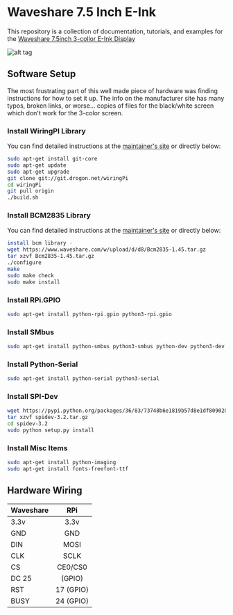 # Waveshare 7.5 Inch E-Ink

This repository is a collection of documentation, tutorials, and examples for the <a href='https://www.amazon.com/gp/product/B075YP81JR'>Waveshare 7.5inch 3-collor E-Ink Display</a>

![alt tag](https://github.com/avirtuos/waveshare/blob/master/docs/img/waveshare-e-ink.jpg?raw=true)

## Software Setup

The most frustrating part of this well made piece of hardware was finding instructions for how to set it up. The info on the manufacturer site has many typos, broken links, or worse... copies of files for the black/white screen which don't work for the 3-color screen.

### Install WiringPI Library

You can find detailed instructions at the <a href='https://projects.drogon.net/raspberry-pi/wiringpi/download-and-install/'>maintainer's site</a> or directly below:

```bash
sudo apt-get install git-core
sudo apt-get update
sudo apt-get upgrade
git clone git://git.drogon.net/wiringPi
cd wiringPi
git pull origin
./build.sh
```

### Install BCM2835 Library

You can find detailed instructions at the <a href='http://www.airspayce.com/mikem/bcm2835/'>maintainer's site</a> or directly below:

```bash
install bcm library - 
wget https://www.waveshare.com/w/upload/d/d8/Bcm2835-1.45.tar.gz
tar xzvf Bcm2835-1.45.tar.gz
./configure
make
sudo make check
sudo make install
```

### Install RPi.GPIO

```bash
sudo apt-get install python-rpi.gpio python3-rpi.gpio
```
### Install SMbus

```bash
sudo apt-get install python-smbus python3-smbus python-dev python3-dev
```

### Install Python-Serial

```bash
sudo apt-get install python-serial python3-serial
```

### Install SPI-Dev

```bash
wget https://pypi.python.org/packages/36/83/73748b6e1819b57d8e1df8090200195cdae33aaa22a49a91ded16785eedd/spidev-3.2.tar.gz
tar xzvf spidev-3.2.tar.gz
cd spidev-3.2
sudo python setup.py install
```

### Install Misc Items

```bash
sudo apt-get install python-imaging
sudo apt-get install fonts-freefont-ttf
```

## Hardware Wiring
| Waveshare        | RPi        |
| ------------- |:-------------:|
| 3.3v     | 3.3v |
|GND|	GND|
|DIN	|MOSI|
|CLK	|SCLK|
|CS	|CE0/CS0|
|DC	25 |(GPIO)|
|RST	|17 (GPIO)|
|BUSY	|24 (GPIO)|